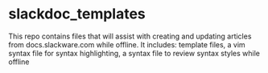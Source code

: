 slackdoc_templates
==================

This repo contains files that will assist with creating and updating articles from docs.slackware.com while offline. 
It includes: template files, a vim syntax file for syntax highlighting, a syntax file to review syntax styles while offline
